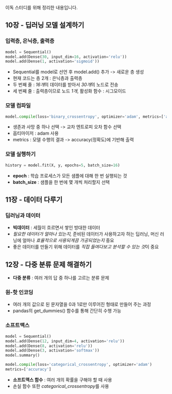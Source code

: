 이독 스터디를 위해 정리한 내용입니다.

## 10장 - 딥러닝 모델 설계하기

### 입력층, 은닉층, 출력층

```python
model = Sequential()
model.add(Dense(30, input_dim=16, activation='relu'))
model.add(Dense(1, activation='sigmoid'))
```

- Sequential를 model로 선언 후 model.add() 추가 -> 새로운 층 생성
- 현재 코드는 층 2개 : 은닉층과 출력층
- 두 번째 줄 : *16개*의 데이터를 받아서 *30개*의 노드로 전송
- 세 번째 줄 : 출력층이므로 노드 *1개*, 활성화 함수 : 시그모이드

### 모델 컴파일

```python
model.compile(loss='binary_crossentropy', optimizer='adam', metrics=['accuracy'])
```

- 생존과 사망 중 하나 선택 -> 교차 엔트로피 오차 함수 선택
- 옵티마이저 : adam 사용
- metrics : 모델 수행의 결과 -> accuracy(정확도)에 기반해 출력

### 모델 실행하기

```python
history = model.fit(X, y, epochs=5, batch_size=16)
```

- **epoch** : 학습 프로세스가 모든 샘플에 대해 한 번 실행되는 것
- **batch_size** : 샘플을 한 번에 몇 개씩 처리할지 선택

## 11장 - 데이터 다루기

### 딥러닝과 데이터

- **빅데이터** : 세월이 흐르면서 쌓인 방대한 데이터
- *필요한 데이터가 얼마나 있는지,* 준비된 데이터가 사용하고자 하는 딥러닝, 머신 러닝에 얼마나 *효율적으로 사용되게끔 가공되었는지* 중요
- 좋은 데이터를 만들기 위해 데이터를 *직접 들여다보고 분석할 수 있는 것*이 중요

## 12장 - 다중 분류 문제 해결하기

- **다중 분류** : 여러 개의 답 중 하나를 고르는 분류 문제

### 원-핫 인코딩

- 여러 개의 값으로 된 문자열을 0과 1로만 이루어진 형태로 만들어 주는 과정
- pandas의 get_dummies() 함수를 통해 간단히 수행 가능

### 소프트맥스

```python
model = Sequential()
model.add(Dense(12, input_dim=4, activation='relu'))
model.add(Dense(8, activation='relu'))
model.add(Dense(3, activation='softmax'))
model.summary()

model.compile(loss='categorical_crossentropy', optimizer='adam')
metrics=['accuracy']
```

- **소프트맥스 함수** : 여러 개의 확률을 구해야 할 때 사용
- 손실 함수 또한 *categorical_crossentropy*를 사용